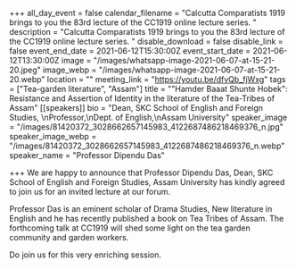 +++
all_day_event = false
calendar_filename = "Calcutta Comparatists 1919 brings to you the 83rd lecture of the CC1919 online lecture series.  "
description = "Calcutta Comparatists 1919 brings to you the 83rd lecture of the CC1919 online lecture series.  "
disable_download = false
disable_link = false
event_end_date = 2021-06-12T15:30:00Z
event_start_date = 2021-06-12T13:30:00Z
image = "/images/whatsapp-image-2021-06-07-at-15-21-20.jpeg"
image_webp = "/images/whatsapp-image-2021-06-07-at-15-21-20.webp"
location = ""
meeting_link = "https://youtu.be/dfvQb_fjWxg"
tags = ["Tea-garden literature", "Assam"]
title = "\"Hamder Baaat Shunte Hobek\": Resistance and Assertion of Identity in the literature of the Tea-Tribes of Assam"
[[speakers]]
bio = "Dean, SKC School of English and Foreign Studies, \nProfessor,\nDept. of English,\nAssam University"
speaker_image = "/images/81420372_3028662657145983_4122687486218469376_n.jpg"
speaker_image_webp = "/images/81420372_3028662657145983_4122687486218469376_n.webp"
speaker_name = "Professor Dipendu Das"

+++
We are happy to announce that Professor Dipendu Das, Dean, SKC School of English and Foreign Studies, Assam University has kindly agreed to join us for an invited lecture at our forum.

Professor Das is an eminent scholar of Drama Studies, New literature in English and he has recently published a book on Tea Tribes of Assam. The forthcoming talk at CC1919 will shed some light on the tea garden community and garden workers.

Do join us for this very enriching session.